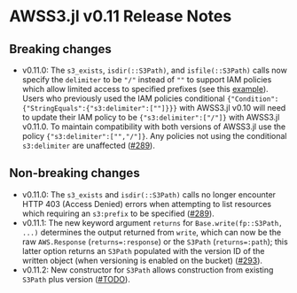 # AWSS3.jl v0.11 Release Notes

## Breaking changes

- v0.11.0: The `s3_exists`, `isdir(::S3Path)`, and `isfile(::S3Path)` calls now specify the `delimiter` to be `"/"` instead of `""` to support IAM policies which allow limited access to specified prefixes (see this [example](https://github.com/JuliaCloud/AWSS3.jl/pull/289#discussion_r1224636214)). Users who previously used the IAM policies conditional `{"Condition":{"StringEquals":{"s3:delimiter":[""]}}}` with AWSS3.jl v0.10 will need to update their IAM policy to be `{"s3:delimiter":["/"]}` with AWSS3.jl v0.11.0. To maintain compatibility with both versions of AWSS3.jl use the policy `{"s3:delimiter":["","/"]}`. Any policies not using the conditional `s3:delimiter` are unaffected ([#289]).

## Non-breaking changes

- v0.11.0: The `s3_exists` and `isdir(::S3Path)` calls no longer encounter HTTP 403 (Access Denied) errors when attempting to list resources which requiring an `s3:prefix` to be specified ([#289]).
- v0.11.1: The new keyword argument `returns` for `Base.write(fp::S3Path, ...)` determines the output returned from `write`, which can now be the raw `AWS.Response` (`returns=:response`) or the `S3Path` (`returns=:path`); this latter option returns an `S3Path` populated with the version ID of the written object (when versioning is enabled on the bucket) ([#293]).
- v0.11.2: New constructor for `S3Path` allows construction from existing `S3Path` plus version ([#TODO]).

[#289]: https://github.com/JuliaCloud/AWSS3.jl/pull/289
[#293]: https://github.com/JuliaCloud/AWSS3.jl/pull/293
[#TODO]: https://github.com/JuliaCloud/AWSS3.jl/pull/TODO
